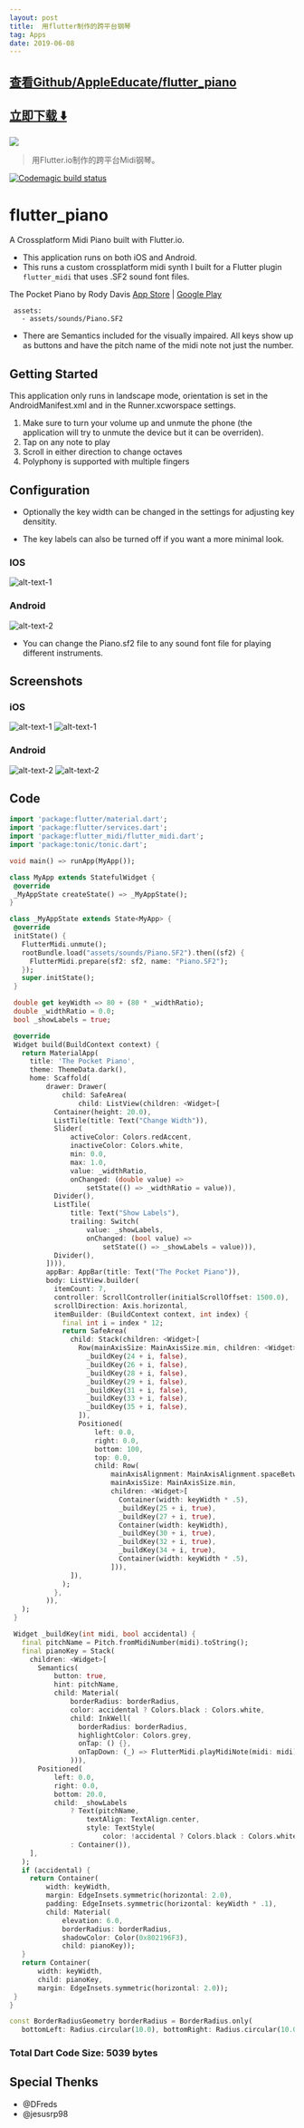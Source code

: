 ```yaml
---
layout: post
title:  用flutter制作的跨平台钢琴
tag: Apps
date: 2019-06-08
---
```


 

## [查看Github/AppleEducate/flutter_piano](http://github.com/AppleEducate/flutter_piano)
## [立即下载 ️⬇️ ](https://codeload.github.com/AppleEducate/flutter_piano/zip/master) 


 
![](https://flutterawesome.com/content/images/2019/02/A-Crossplatform-Midi-Piano-built-with-Flutter.jpg)
 
>
> 用Flutter.io制作的跨平台Midi钢琴。
>

 
[![Codemagic build status](https://api.codemagic.io/apps/5cd0f574c95918000ce25e99/5cd0f574c95918000ce25e98/status_badge.svg)](https://codemagic.io/apps/5cd0f574c95918000ce25e99/5cd0f574c95918000ce25e98/latest_build)

# flutter_piano

A Crossplatform Midi Piano built with Flutter.io.

* This application runs on both iOS and Android. 
* This runs a custom crossplatform midi synth I built for a Flutter plugin `flutter_midi` that uses .SF2 sound font files. 

The Pocket Piano by Rody Davis
[App Store](https://itunes.apple.com/us/app/the-pocket-piano/id1453992672?mt=8)
 | [Google Play](https://play.google.com/store/apps/details?id=com.appleeducate.flutter_piano)

```
 assets:
   - assets/sounds/Piano.SF2

```
* There are Semantics included for the visually impaired. All keys show up as buttons and have the pitch name of the midi note not just the number.

## Getting Started

This application only runs in landscape mode, orientation is set in the AndroidManifest.xml and in the Runner.xcworspace settings.

1. Make sure to turn your volume up and unmute the phone (the application will try to unmute the device but it can be overriden).
2. Tap on any note to play
3. Scroll in either direction to change octaves
4. Polyphony is supported with multiple fingers

## Configuration

* Optionally the key width can be changed in the settings for adjusting key densitity.

* The key labels can also be turned off if you want a more minimal look.

### IOS

![alt-text-1](https://github.com/AppleEducate/flutter_piano/blob/master/screenshots/ios_2.PNG)

### Android

![alt-text-2](https://github.com/AppleEducate/flutter_piano/blob/master/screenshots/android_1.jpg)

* You can change the Piano.sf2 file to any sound font file for playing different instruments. 

## Screenshots

### iOS

![alt-text-1](https://github.com/AppleEducate/flutter_piano/blob/master/screenshots/ios_1.PNG)
![alt-text-1](https://github.com/AppleEducate/flutter_piano/blob/master/screenshots/ios_3.PNG)

### Android

![alt-text-2](https://github.com/AppleEducate/flutter_piano/blob/master/screenshots/android_3.jpg)
![alt-text-2](https://github.com/AppleEducate/flutter_piano/blob/master/screenshots/android_2.jpg)


## Code

 ``` dart
 import 'package:flutter/material.dart';
import 'package:flutter/services.dart';
import 'package:flutter_midi/flutter_midi.dart';
import 'package:tonic/tonic.dart';

void main() => runApp(MyApp());

class MyApp extends StatefulWidget {
  @override
  _MyAppState createState() => _MyAppState();
}

class _MyAppState extends State<MyApp> {
  @override
  initState() {
    FlutterMidi.unmute();
    rootBundle.load("assets/sounds/Piano.SF2").then((sf2) {
      FlutterMidi.prepare(sf2: sf2, name: "Piano.SF2");
    });
    super.initState();
  }

  double get keyWidth => 80 + (80 * _widthRatio);
  double _widthRatio = 0.0;
  bool _showLabels = true;

  @override
  Widget build(BuildContext context) {
    return MaterialApp(
      title: 'The Pocket Piano',
      theme: ThemeData.dark(),
      home: Scaffold(
          drawer: Drawer(
              child: SafeArea(
                  child: ListView(children: <Widget>[
            Container(height: 20.0),
            ListTile(title: Text("Change Width")),
            Slider(
                activeColor: Colors.redAccent,
                inactiveColor: Colors.white,
                min: 0.0,
                max: 1.0,
                value: _widthRatio,
                onChanged: (double value) =>
                    setState(() => _widthRatio = value)),
            Divider(),
            ListTile(
                title: Text("Show Labels"),
                trailing: Switch(
                    value: _showLabels,
                    onChanged: (bool value) =>
                        setState(() => _showLabels = value))),
            Divider(),
          ]))),
          appBar: AppBar(title: Text("The Pocket Piano")),
          body: ListView.builder(
            itemCount: 7,
            controller: ScrollController(initialScrollOffset: 1500.0),
            scrollDirection: Axis.horizontal,
            itemBuilder: (BuildContext context, int index) {
              final int i = index * 12;
              return SafeArea(
                child: Stack(children: <Widget>[
                  Row(mainAxisSize: MainAxisSize.min, children: <Widget>[
                    _buildKey(24 + i, false),
                    _buildKey(26 + i, false),
                    _buildKey(28 + i, false),
                    _buildKey(29 + i, false),
                    _buildKey(31 + i, false),
                    _buildKey(33 + i, false),
                    _buildKey(35 + i, false),
                  ]),
                  Positioned(
                      left: 0.0,
                      right: 0.0,
                      bottom: 100,
                      top: 0.0,
                      child: Row(
                          mainAxisAlignment: MainAxisAlignment.spaceBetween,
                          mainAxisSize: MainAxisSize.min,
                          children: <Widget>[
                            Container(width: keyWidth * .5),
                            _buildKey(25 + i, true),
                            _buildKey(27 + i, true),
                            Container(width: keyWidth),
                            _buildKey(30 + i, true),
                            _buildKey(32 + i, true),
                            _buildKey(34 + i, true),
                            Container(width: keyWidth * .5),
                          ])),
                ]),
              );
            },
          )),
    );
  }

  Widget _buildKey(int midi, bool accidental) {
    final pitchName = Pitch.fromMidiNumber(midi).toString();
    final pianoKey = Stack(
      children: <Widget>[
        Semantics(
            button: true,
            hint: pitchName,
            child: Material(
                borderRadius: borderRadius,
                color: accidental ? Colors.black : Colors.white,
                child: InkWell(
                  borderRadius: borderRadius,
                  highlightColor: Colors.grey,
                  onTap: () {},
                  onTapDown: (_) => FlutterMidi.playMidiNote(midi: midi),
                ))),
        Positioned(
            left: 0.0,
            right: 0.0,
            bottom: 20.0,
            child: _showLabels
                ? Text(pitchName,
                    textAlign: TextAlign.center,
                    style: TextStyle(
                        color: !accidental ? Colors.black : Colors.white))
                : Container()),
      ],
    );
    if (accidental) {
      return Container(
          width: keyWidth,
          margin: EdgeInsets.symmetric(horizontal: 2.0),
          padding: EdgeInsets.symmetric(horizontal: keyWidth * .1),
          child: Material(
              elevation: 6.0,
              borderRadius: borderRadius,
              shadowColor: Color(0x802196F3),
              child: pianoKey));
    }
    return Container(
        width: keyWidth,
        child: pianoKey,
        margin: EdgeInsets.symmetric(horizontal: 2.0));
  }
}

const BorderRadiusGeometry borderRadius = BorderRadius.only(
    bottomLeft: Radius.circular(10.0), bottomRight: Radius.circular(10.0));

 ```
 ### Total Dart Code Size: 5039 bytes
 
 ## Special Thenks
 - @DFreds
 - @jesusrp98

